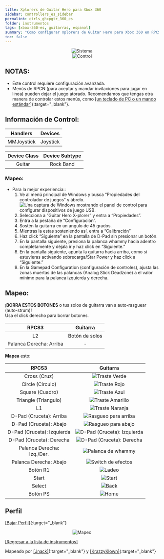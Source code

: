 ```yaml
---
title: Xplorers de Guitar Hero para Xbox 360
sidebar: controllers_es_sidebar
permalink: ctrls_ghxpgtr_360_es
folder: instrumentos
tags: [xbox-360-es, guitarras, espanol]
summary: "Como configurar Xplorers de Guitar Hero para Xbox 360 en RPCS3."
toc: false
---
```


<div align="center"> <img src="https://carlmylo.github.io/docu-rpcs3/images/instruments/plat/360.png" alt="Sistema" title="Sistema"></div>

<div align="center"> <img src="https://carlmylo.github.io/docu-rpcs3/images/instruments/cont/xplorercontroller.png" alt="Control" title="Control"></div>

## NOTAS:

* Este control requiere configuración avanzada.
* Menús de RPCN (para aceptar y mandar invitaciones para jugar en linea) pueden dejar el juego atorado. Recomendamos que tengas otra manera de controlar estos menús, como [[un teclado de PC o un mando estándar]](https://carlmylo.github.io/docu-rpcs3/ctrls_pads_es){:target="_blank"}.

## Información de Control:

| Handlers | Devices |
|:------------------:|:---------------------:|
| MMJoystick | Joystick |

| Device Class | Device Subtype |
|:------------------:|:---------------------:|
| Guitar | Rock Band |

### Mapeo:

* Para la mejor experiencia::
	1. Ve al menú principal de Windows y busca “Propiedades del controlador de juegos” y ábrelo.  
	![Una captura de Windows mostrando el panel de control para configurar dispositivos de juego USB.](https://carlmylo.github.io/docu-rpcs3/images/instruments/xtra/gen/joycpl_es.png "Configurar dispositivos de juego USB")
	2. Selecciona a “Guitar Hero X-plorer” y entra a “Propiedades”.
	3. Entra a la pestaña de “Configuración”.
	4. Sostén la guitarra en un angulo de 45 grados.
	5. Mientras la estas sosteniendo así, entra a “Calibración”
	6. Haz click “Siguiente” en la pantalla de D-Pad sin presionar un botón.
	7. En la pantalla siguiente, presiona la palanca whammy hacia adentro completamente y déjala ir y haz click en “Siguiente.”
	8. En la pantalla siguiente, apunta la guitarra hacia arriba, como si estuvieras activando sobrecarga/Star Power y haz click a “Siguiente.”
	9. En la Gamepad Configuration (configuración de controles), ajusta las zonas muertas de las palancas (Analog Stick Deadzone) a el valor mínimo para la palanca izquierda y derecha.

## Mapeo:

¡**BORRA ESTOS BOTONES** o tus solos de guitarra van a auto-rasguear (auto-strum)!  
Usa el click derecho para borrar botones.

| **RPCS3** | **Guitarra** |
|:--------:|:-----------:|
| L2 | Botón de solos |
| Palanca Derecha: Arriba | - |

**Mapea** esto:

| **RPCS3** | **Guitarra** |
|:---------:|:----------:|
| Cross (Cruz) | ![Traste Verde](https://carlmylo.github.io/docu-rpcs3/images/btns/gtrs/gf.png "Traste Verde") |
| Circle (Circulo) | ![Traste Rojo](https://carlmylo.github.io/docu-rpcs3/images/btns/gtrs/rf.png "Traste Rojo") |
| Square (Cuadro) | ![Traste Azul](https://carlmylo.github.io/docu-rpcs3/images/btns/gtrs/bf.png "Traste Azul") |
| Triangle (Triangulo) | ![Traste Amarillo](https://carlmylo.github.io/docu-rpcs3/images/btns/gtrs/yf.png "Traste Amarillo") |
| L1 | ![Traste Naranja](https://carlmylo.github.io/docu-rpcs3/images/btns/gtrs/of.png "Traste Naranja") |
| D-Pad (Cruceta): Arriba | ![Rasgueo para arriba](https://carlmylo.github.io/docu-rpcs3/images/btns/gtrs/sbu.png "Rasgueo para arriba") |
| D-Pad (Cruceta): Abajo | ![Rasgueo para abajo](https://carlmylo.github.io/docu-rpcs3/images/btns/gtrs/sbd.png "Rasgueo para abajo") |
| D-Pad (Cruceta): Izquierda | ![D-Pad (Cruceta): Izquierda](https://carlmylo.github.io/docu-rpcs3/images/btns/gtrs/dpl.png "D-Pad (Cruceta): Izquierda") |
| D-Pad (Cruceta): Derecha | ![D-Pad (Cruceta): Derecha](https://carlmylo.github.io/docu-rpcs3/images/btns/gtrs/dpr.png "D-Pad (Cruceta): Derecha") |
| Palanca Derecha: <br/> Izq./Der. | ![Palanca de whammy](https://carlmylo.github.io/docu-rpcs3/images/btns/gtrs/wb.png "Palanca de whammy") |
| Palanca Derecha: Abajo | ![Switch de efectos](https://carlmylo.github.io/docu-rpcs3/images/btns/gtrs/fx.png "Switch de efectos") |
| Botón R1 | ![Ladeo](https://carlmylo.github.io/docu-rpcs3/images/btns/gtrs/ts.png "Ladeo") |
| Start | ![Start](https://carlmylo.github.io/docu-rpcs3/images/btns/ctrls/360/start.png "Start") |
| Select | ![Back](https://carlmylo.github.io/docu-rpcs3/images/btns/ctrls/360/back.png "Back") |
| Botón PS | ![Home](https://carlmylo.github.io/docu-rpcs3/images/btns/ctrls/360/home.png "Home") |

## Perfil

[[Bajar Perfil]](https://github.com/hmxmilohax/rb3-pc/raw/refs/heads/main/downloads/instrument-repo/Xbox%20360%20Guitar%20Hero%20Xplorer.7z){:target="_blank"}

<div align="center"> <img src="https://carlmylo.github.io/docu-rpcs3/images/instruments/maps/gtr360ghxpmapping.png" alt="Mapeo" title="Mapeo"></div>

[[Regresar a la lista de instrumentos]](https://carlmylo.github.io/docu-rpcs3/ctrls_es#lista-de-instrumentos)

Mapeado por [[Jnack]](https://www.youtube.com/@jnackmclain){:target="_blank"} y [[KrazzyKlown]](https://www.youtube.com/@KrazzyKlown){:target="_blank"}